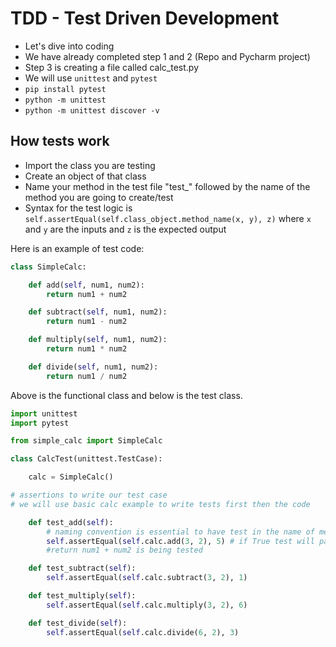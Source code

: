 # TDD - Test Driven Development

- Let's dive into coding
- We have already completed step 1 and 2 (Repo and Pycharm project)
- Step 3 is creating a file called calc_test.py
- We will use `unittest` and `pytest`
- `pip install pytest`
- `python -m unittest`
- `python -m unittest discover -v`

## How tests work
- Import the class you are testing
- Create an object of that class
- Name your method in the test file "test_" followed by the name of the method you are going to create/test
- Syntax for the test logic is `self.assertEqual(self.class_object.method_name(x, y), z)` where `x` and `y` are the inputs and `z` is the expected output

Here is an example of test code:

```python
class SimpleCalc:

    def add(self, num1, num2):
        return num1 + num2

    def subtract(self, num1, num2):
        return num1 - num2

    def multiply(self, num1, num2):
        return num1 * num2

    def divide(self, num1, num2):
        return num1 / num2
```
Above is the functional class and below is the test class.
```python
import unittest
import pytest

from simple_calc import SimpleCalc

class CalcTest(unittest.TestCase):

    calc = SimpleCalc()

# assertions to write our test case
# we will use basic calc example to write tests first then the code

    def test_add(self):
        # naming convention is essential to have test in the name of method
        self.assertEqual(self.calc.add(3, 2), 5) # if True test will pass
        #return num1 + num2 is being tested

    def test_subtract(self):
        self.assertEqual(self.calc.subtract(3, 2), 1)

    def test_multiply(self):
        self.assertEqual(self.calc.multiply(3, 2), 6)

    def test_divide(self):
        self.assertEqual(self.calc.divide(6, 2), 3)
```